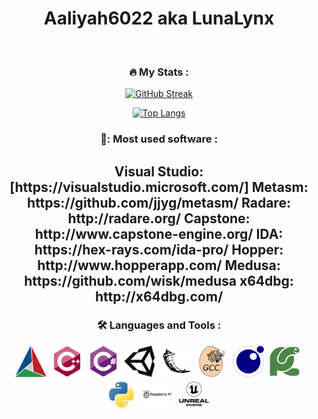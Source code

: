 <div align="center">
  <h1> Aaliyah6022 aka LunaLynx </h1>
  <img src="http://img.shields.io/badge/Profile%20Views-1448-blue" alt=""/>
  <img src="http://img.shields.io/badge/Code%20Time-1%2C445%20hrs%2016%20mins-blue" alt=""/>
  <img src="https://img.shields.io/badge/From%20Hello%20World%20I%27ve%20Written-1%20Million%20lines%20of%20code-blue" alt=""/>
  
### :fire: My Stats :

[![GitHub Streak](https://github-readme-streak-stats.herokuapp.com?user=Aaliyah6022&theme=highcontrast&hide_border=false&date_format=j%20M%5B%20Y%5D)](https://git.io/streak-stats)

[![Top Langs](https://github-readme-stats.vercel.app/api/top-langs/?username=Aaliyah6022&langs_count=5&theme=highcontrast)](https://github.com/Aaliyah6022/github-readme-stats)

### 🔗: Most used software :
  
  <h2>Visual Studio: [https://visualstudio.microsoft.com/]
  Metasm: https://github.com/jjyg/metasm/
  Radare: http://radare.org/
  Capstone: http://www.capstone-engine.org/
  IDA: https://hex-rays.com/ida-pro/
  Hopper: http://www.hopperapp.com/
  Medusa: https://github.com/wisk/medusa
    x64dbg: http://x64dbg.com/</h2>

### :hammer_and_wrench: Languages and Tools :
  <img src="https://github.com/devicons/devicon/blob/master/icons/cmake/cmake-original.svg" title="Cmake" alt="Cmake" width="50" height="50"/>&nbsp;
  <img src="https://github.com/devicons/devicon/blob/master/icons/cplusplus/cplusplus-original.svg" title="Cpp" alt="Cpp" width="50" height="50"/>&nbsp;
  <img src="https://github.com/devicons/devicon/blob/master/icons/csharp/csharp-original.svg" title="Cs" alt="Cs" width="50" height="50"/>&nbsp;
  <img src="https://github.com/devicons/devicon/blob/master/icons/unity/unity-original.svg" title="Unity" alt="Unity" width="50" height="50"/>&nbsp;
  <img src="https://github.com/devicons/devicon/blob/master/icons/flask/flask-original.svg" title="Flask" alt="Flask" width="50" height="50"/>&nbsp;
  <img src="https://github.com/devicons/devicon/blob/master/icons/gcc/gcc-original.svg" title="Gcc" alt="Gcc" width="50" height="50"/>&nbsp;
  <img src="https://github.com/devicons/devicon/blob/master/icons/lua/lua-original.svg" title="Lua" alt="Lua" width="50" height="50"/>&nbsp;
  <img src="https://github.com/devicons/devicon/blob/master/icons/pycharm/pycharm-plain.svg" title="Pycharm" alt="Pycharm" width="50" height="50"/>&nbsp;
  <img src="https://github.com/devicons/devicon/blob/master/icons/python/python-original.svg" title="Py" alt="Py" width="50" height="50"/>&nbsp;
  <img src="https://github.com/devicons/devicon/blob/master/icons/raspberrypi/raspberrypi-line-wordmark.svg" title="Rpi" alt="Rpi" width="50" height="50"/>&nbsp;
  <img src="https://github.com/devicons/devicon/blob/master/icons/unrealengine/unrealengine-original-wordmark.svg" title="Unreal" alt="Unreal" width="50" height="50"/>&nbsp;
</div>
